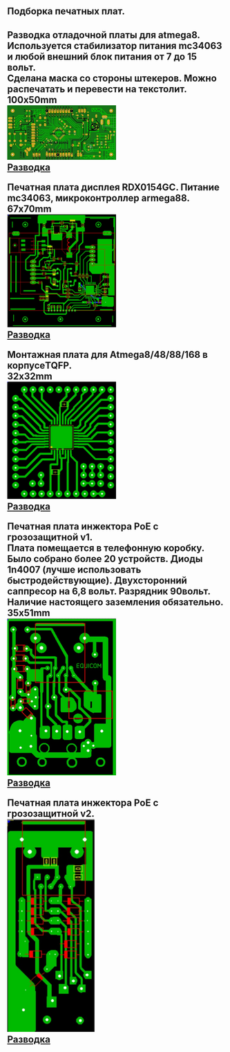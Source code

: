 <h2>Подборка печатных плат.<h2>
<p>
Разводка отладочной платы для atmega8. Используется стабилизатор питания mc34063 и любой внешний блок питания от 7 до 15 вольт.<br>
Сделана маска со стороны штекеров. Можно распечатать и перевести на текстолит.<br>
100x50mm<br>
<img src="./Boards/Atmega8DebugBoard/Atmega8DebugBoard.jpg " width="50%"><br>
<a href="./Boards/Atmega8DebugBoard/KatsModerBoard.zip">Разводка</a>
</p>
<p>
Печатная плата дисплея RDX0154GC. Питание mc34063, микроконтроллер armega88.<br>
67x70mm<br>
<img src="./Boards/DisplayRDX0154GC/DisplayRDX0154GC.jpg" width="50%"><br>
<a href="./Boards/DisplayRDX0154GC/RDX0154GC.zip">Разводка</a>
</p>
<p>
 Монтажная плата для Atmega8/48/88/168 в корпусеTQFP.<br>
 32x32mm<br>
<img src="./Boards/MontagkaMega8/image.jpg" width="50%"><br>
<a href="./Boards/MontagkaMega8/montagka_mega_48.zip">Разводка</a>
</p>
<p>
Печатная плата инжектора PoE c грозозащитной v1.<br>
Плата помещается в телефонную коробку.
Было собрано более 20 устройств. Диоды 1n4007 (лучше использовать быстродействующие). Двухсторонний саппресор на 6,8 вольт. Разрядник 90вольт. Наличие настоящего заземления обязательно.<br>
35x51mm<br>
<img src="./Boards/GrozaV1/image.jpg" width="50%"><br>
<a href="./Boards/GrozaV1/Groza.zip">Разводка</a>
</p>
<p>
Печатная плата инжектора PoE c грозозащитной v2.<br>
<img src="./Boards/GrozaV2/image.jpg" width="40%"><br>
<a href="./Boards/GrozaV2/GrozaV2.zip">Разводка</a>
</p>